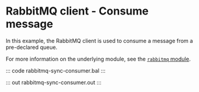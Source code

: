 # RabbitMQ client - Consume message

In this example, the RabbitMQ client is used to consume a message from a pre-declared queue. 

For more information on the underlying module, see the [`rabbitmq` module](https://lib.ballerina.io/ballerinax/rabbitmq/latest).

::: code rabbitmq-sync-consumer.bal :::

::: out rabbitmq-sync-consumer.out :::

